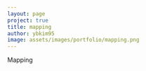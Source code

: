 ```yaml
---
layout: page
project: true
title: mapping
author: ybkim95
image: assets/images/portfolio/mapping.png
---
```


Mapping